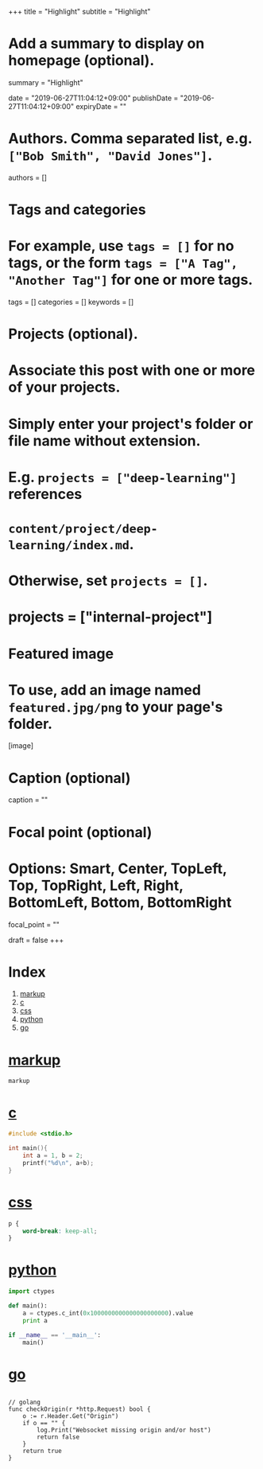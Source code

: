 +++
title = "Highlight"
subtitle = "Highlight"

# Add a summary to display on homepage (optional).
summary = "Highlight"

date = "2019-06-27T11:04:12+09:00"
publishDate = "2019-06-27T11:04:12+09:00"
expiryDate = ""

# Authors. Comma separated list, e.g. `["Bob Smith", "David Jones"]`.
authors = []

# Tags and categories
# For example, use `tags = []` for no tags, or the form `tags = ["A Tag", "Another Tag"]` for one or more tags.
tags = []
categories = []
keywords = []

# Projects (optional).
#   Associate this post with one or more of your projects.
#   Simply enter your project's folder or file name without extension.
#   E.g. `projects = ["deep-learning"]` references 
#   `content/project/deep-learning/index.md`.
#   Otherwise, set `projects = []`.
# projects = ["internal-project"]

# Featured image
# To use, add an image named `featured.jpg/png` to your page's folder. 
[image]
  # Caption (optional)
  caption = ""

  # Focal point (optional)
  # Options: Smart, Center, TopLeft, Top, TopRight, Left, Right, BottomLeft, Bottom, BottomRight
  focal_point = ""

draft = false
+++

# Index
1. [markup](#markup-index)  
1. [c](#c-index)  
1. [css](#css-index)
1. [python](#python-index)
1. [go](#go-index)

# [markup](#index)
```markup
markup
```

# [c](#index)
```c
#include <stdio.h>

int main(){
    int a = 1, b = 2;
    printf("%d\n", a+b);
}
```

# [css](#index)
```css
p {
    word-break: keep-all;
}
```

# [python](#index)
```python
import ctypes

def main():
    a = ctypes.c_int(0x1000000000000000000000).value
    print a

if __name__ == '__main__':
    main()
```

# [go](#index)
<pre data-line="2"><code class="language-go">
// golang
func checkOrigin(r *http.Request) bool {
    o := r.Header.Get("Origin")
    if o == "" {
        log.Print("Websocket missing origin and/or host")
        return false
    }
    return true
}
</code></pre>
